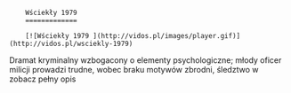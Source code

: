 
        Wściekły 1979 
        =============
        
        [![Wściekły 1979 ](http://vidos.pl/images/player.gif)](http://vidos.pl/wsciekly-1979)
        
        
 Dramat kryminalny wzbogacony o elementy psychologiczne; młody oficer milicji prowadzi trudne, wobec braku motywów zbrodni, śledztwo w zobacz pełny opis
    